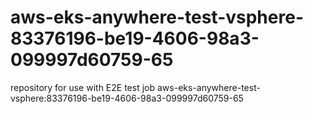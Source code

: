 # aws-eks-anywhere-test-vsphere-83376196-be19-4606-98a3-099997d60759-65
repository for use with E2E test job aws-eks-anywhere-test-vsphere:83376196-be19-4606-98a3-099997d60759-65
